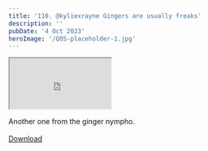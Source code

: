 ```yaml
---
title: '110. @kyliexrayne Gingers are usually freaks'
description: ''
pubDate: '4 Oct 2023'
heroImage: '/QOS-placeholder-1.jpg'
---
```

<iframe src="https://drive.google.com/file/d/1fRy5Pzxo9ArW_GZF-VJzPmJAPG5LElHI/preview" width="200" height="100" allow="autoplay" allowfullscreen="allowfullscreen"></iframe>

Another one from the ginger nympho.
<br>
<br>
<a class="read_more" href="https://drive.google.com/file/d/1fRy5Pzxo9ArW_GZF-VJzPmJAPG5LElHI/view?usp=sharing">Download</a>